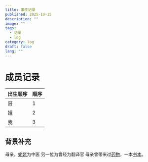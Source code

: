 ```yaml
---
title: 事件记录
published: 2025-10-15
description: ""
image: ""
tags:
  - 记录
  - log
category: log
draft: false
lang: ""
---
```

# 成员记录

| 出生顺序 | 顺序  |
| ---- | --- |
| 哥    | 1   |
| 姐    | 2   |
| 我    | 3   |

## 背景补充  

母亲，[姥姥](姥姥.md)为中医
另一位为曾经为翻译官
母亲曾带来过[药物](药物.md)，一本[书本](书本.md)。